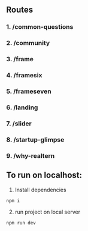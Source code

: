 ## Routes

### 1. /common-questions
### 2. /community
### 3. /frame
### 4. /framesix
### 5. /frameseven
### 6. /landing
### 7. /slider
### 8. /startup-glimpse
### 9. /why-realtern


## To run on localhost: 
1. Install dependencies
```
npm i
```
2. run project on local server 
```
npm run dev
```
